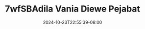 --- 
title: "7wfSBAdila Vania Diewe Pejabat"
description: "  bokeh 7wfSBAdila Vania Diewe Pejabat yandek   baru"
date: 2024-10-23T22:55:39-08:00
file_code: "k6ud0r69aou8"
draft: false
cover: "6r6926n9s8zzo2h8.jpg"
tags: ["Vania", "Diewe", "Pejabat", "bokep-indo", "bokep-viral", "bokep-ig"]
length: 617
fld_id: "1483099"
foldername: "Adila vania telegram"
categories: ["Adila vania telegram"]
views: 1
---